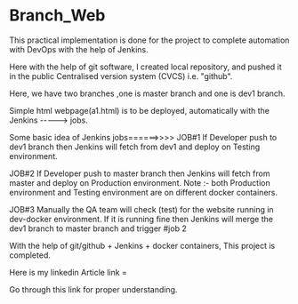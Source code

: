 # Branch_Web

This practical implementation is done for the project  to complete automation with DevOps with the help of Jenkins.

Here with the help of git software, I created  local repository, and pushed it in the public Centralised version system (CVCS) i.e. "github".

Here, we have two branches ,one is master branch and one is dev1 branch.

Simple html webpage(a1.html) is to be deployed, automatically with the Jenkins -----> jobs.

Some basic idea of Jenkins jobs======>>>>
JOB#1
If Developer push to dev1 branch then Jenkins will fetch from dev1 and deploy on Testing environment.

JOB#2
If Developer push to master branch then Jenkins will fetch from master and deploy on Production environment.
 Note :- 
both Production environment and Testing environment are on different docker containers.

JOB#3
Manually the QA team will check (test) for the website running in dev-docker environment. If it is running fine then Jenkins will merge the dev1 branch to master branch and trigger #job 2

With the help of git/github + Jenkins + docker containers, This project is completed.

Here is my linkedin Article link =

Go through this link for proper understanding.
